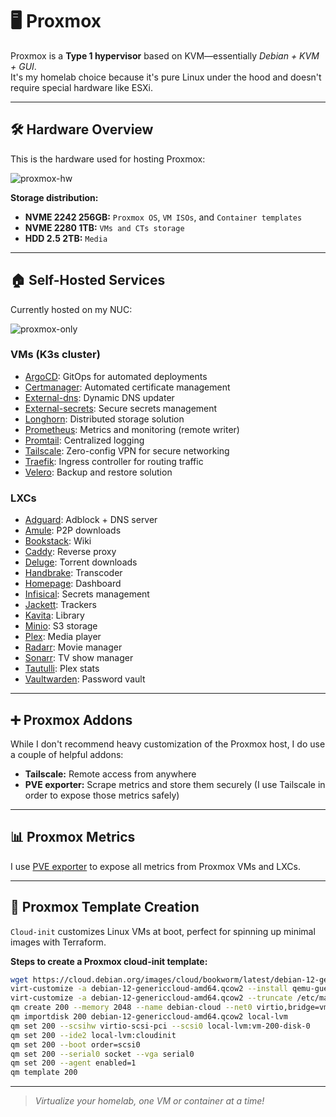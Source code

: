 # 🖥️ Proxmox

Proxmox is a **Type 1 hypervisor** based on KVM—essentially _Debian + KVM + GUI_.  
It's my homelab choice because it's pure Linux under the hood and doesn't require special hardware like ESXi.

---

## 🛠️ Hardware Overview

This is the hardware used for hosting Proxmox:

![proxmox-hw](https://github.com/user-attachments/assets/52d64f7f-adcc-47c4-8ab5-a477c270549c)

**Storage distribution:**
- **NVME 2242 256GB:** `Proxmox OS`, `VM ISOs`, and `Container templates`
- **NVME 2280 1TB:** `VMs and CTs storage`
- **HDD 2.5 2TB:** `Media`

---

## 🏠 Self-Hosted Services

Currently hosted on my NUC:

![proxmox-only](https://github.com/user-attachments/assets/cb60ca76-07f9-4811-a177-aca02df8119f)

### VMs (K3s cluster)
- [ArgoCD](/kubernetes/argocd/clusters/addons/software-base/argocd): GitOps for automated deployments
- [Certmanager](/kubernetes/argocd/clusters/addons/software-base/cert-manager): Automated certificate management
- [External-dns](/kubernetes/argocd/clusters/addons/software-base/external-dns): Dynamic DNS updater
- [External-secrets](/kubernetes/argocd/clusters/addons/software-base/external-secrets): Secure secrets management
- [Longhorn](/kubernetes/argocd/clusters/addons/software-base/longhorn): Distributed storage solution
- [Prometheus](/kubernetes/argocd/clusters/addons/monitoring/prometheus): Metrics and monitoring (remote writer)
- [Promtail](/kubernetes/argocd/clusters/addons/monitoring/promtail): Centralized logging
- [Tailscale](/kubernetes/argocd/clusters/addons/software-base/tailscale): Zero-config VPN for secure networking
- [Traefik](/kubernetes/argocd/clusters/addons/software-base/traefik): Ingress controller for routing traffic
- [Velero](/kubernetes/argocd/clusters/addons/software-base/velero): Backup and restore solution

### LXCs
- [Adguard](/docker/adguard): Adblock + DNS server
- [Amule](/docker/amule): P2P downloads
- [Bookstack](/docker/bookstack): Wiki
- [Caddy](/docker/caddy): Reverse proxy
- [Deluge](/docker/deluge): Torrent downloads
- [Handbrake](/docker/handbrake): Transcoder
- [Homepage](/docker/homepage): Dashboard
- [Infisical](/docker/infisical): Secrets management
- [Jackett](/docker/jackett): Trackers
- [Kavita](/docker/kavita): Library
- [Minio](/docker/minio): S3 storage
- [Plex](/docker/plex): Media player
- [Radarr](/docker/radarr): Movie manager
- [Sonarr](/docker/sonarr): TV show manager
- [Tautulli](/docker/tautulli): Plex stats
- [Vaultwarden](/docker/vaultwarden): Password vault

---

## ➕ Proxmox Addons

While I don't recommend heavy customization of the Proxmox host, I do use a couple of helpful addons:
- **Tailscale:** Remote access from anywhere
- **PVE exporter:** Scrape metrics and store them securely (I use Tailscale in order to expose those metrics safely)

---

## 📊 Proxmox Metrics

I use [PVE exporter](/observability/prometheus/README.md) to expose all metrics from Proxmox VMs and LXCs.

---

## 🧩 Proxmox Template Creation

`Cloud-init` customizes Linux VMs at boot, perfect for spinning up minimal images with Terraform.

**Steps to create a Proxmox cloud-init template:**
```sh
wget https://cloud.debian.org/images/cloud/bookworm/latest/debian-12-genericcloud-amd64.qcow2
virt-customize -a debian-12-genericcloud-amd64.qcow2 --install qemu-guest-agent --run-command 'systemctl start qemu-guest-agent.service && systemctl enable qemu-guest-agent.service'
virt-customize -a debian-12-genericcloud-amd64.qcow2 --truncate /etc/machine-id
qm create 200 --memory 2048 --name debian-cloud --net0 virtio,bridge=vmbr0 --scsihw virtio-scsi-pci
qm importdisk 200 debian-12-genericcloud-amd64.qcow2 local-lvm
qm set 200 --scsihw virtio-scsi-pci --scsi0 local-lvm:vm-200-disk-0   
qm set 200 --ide2 local-lvm:cloudinit
qm set 200 --boot order=scsi0
qm set 200 --serial0 socket --vga serial0
qm set 200 --agent enabled=1
qm template 200
```

---

> _Virtualize your homelab, one VM or container at a time!_